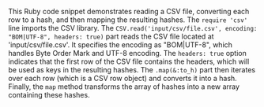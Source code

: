 This Ruby code snippet demonstrates reading a CSV file, converting each row to a hash, and then mapping the resulting hashes. The `require 'csv'` line imports the CSV library.  The `CSV.read('input/csv/file.csv', encoding: "BOM|UTF-8", headers: true)` part reads the CSV file located at 'input/csv/file.csv'. It specifies the encoding as "BOM|UTF-8", which handles Byte Order Mark and UTF-8 encoding. The `headers: true` option indicates that the first row of the CSV file contains the headers, which will be used as keys in the resulting hashes. The `.map(&:to_h)` part then iterates over each row (which is a CSV row object) and converts it into a hash.  Finally, the `map` method transforms the array of hashes into a new array containing these hashes.




